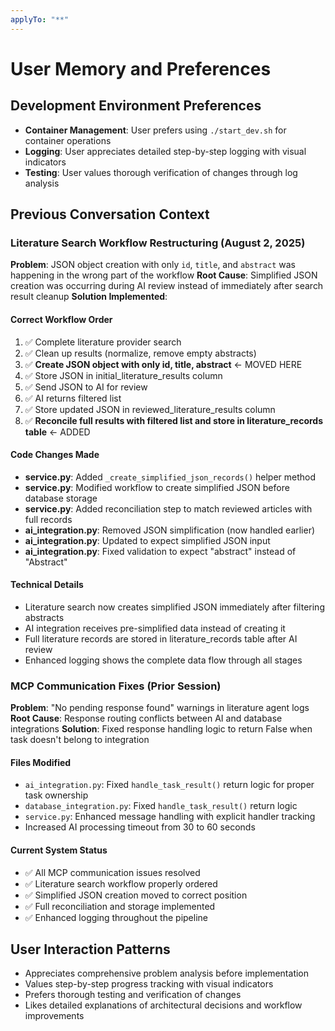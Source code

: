 ```yaml
---
applyTo: "**"
---
```


# User Memory and Preferences

## Development Environment Preferences

- **Container Management**: User prefers using `./start_dev.sh` for container operations
- **Logging**: User appreciates detailed step-by-step logging with visual indicators
- **Testing**: User values thorough verification of changes through log analysis

## Previous Conversation Context

### Literature Search Workflow Restructuring (August 2, 2025)

**Problem**: JSON object creation with only `id`, `title`, and `abstract` was happening in the wrong part of the workflow
**Root Cause**: Simplified JSON creation was occurring during AI review instead of immediately after search result cleanup
**Solution Implemented**:

#### Correct Workflow Order

1. ✅ Complete literature provider search
2. ✅ Clean up results (normalize, remove empty abstracts)
3. ✅ **Create JSON object with only id, title, abstract** ← MOVED HERE
4. ✅ Store JSON in initial_literature_results column
5. ✅ Send JSON to AI for review
6. ✅ AI returns filtered list
7. ✅ Store updated JSON in reviewed_literature_results column
8. ✅ **Reconcile full results with filtered list and store in literature_records table** ← ADDED

#### Code Changes Made

- **service.py**: Added `_create_simplified_json_records()` helper method
- **service.py**: Modified workflow to create simplified JSON before database storage
- **service.py**: Added reconciliation step to match reviewed articles with full records
- **ai_integration.py**: Removed JSON simplification (now handled earlier)
- **ai_integration.py**: Updated to expect simplified JSON input
- **ai_integration.py**: Fixed validation to expect "abstract" instead of "Abstract"

#### Technical Details

- Literature search now creates simplified JSON immediately after filtering abstracts
- AI integration receives pre-simplified data instead of creating it
- Full literature records are stored in literature_records table after AI review
- Enhanced logging shows the complete data flow through all stages

### MCP Communication Fixes (Prior Session)

**Problem**: "No pending response found" warnings in literature agent logs
**Root Cause**: Response routing conflicts between AI and database integrations
**Solution**: Fixed response handling logic to return False when task doesn't belong to integration

#### Files Modified

- `ai_integration.py`: Fixed `handle_task_result()` return logic for proper task ownership
- `database_integration.py`: Fixed `handle_task_result()` return logic  
- `service.py`: Enhanced message handling with explicit handler tracking
- Increased AI processing timeout from 30 to 60 seconds

#### Current System Status

- ✅ All MCP communication issues resolved
- ✅ Literature search workflow properly ordered
- ✅ Simplified JSON creation moved to correct position
- ✅ Full reconciliation and storage implemented
- ✅ Enhanced logging throughout the pipeline

## User Interaction Patterns

- Appreciates comprehensive problem analysis before implementation
- Values step-by-step progress tracking with visual indicators
- Prefers thorough testing and verification of changes
- Likes detailed explanations of architectural decisions and workflow improvements
